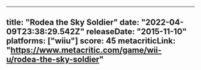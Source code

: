 
---
title: "Rodea the Sky Soldier"
date: "2022-04-09T23:38:29.542Z"
releaseDate: "2015-11-10"
platforms: ["wiiu"]
score: 45
metacriticLink: "https://www.metacritic.com/game/wii-u/rodea-the-sky-soldier"
---
